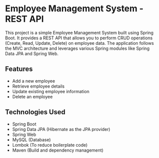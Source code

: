 
# Employee Management System - REST API

This project is a simple Employee Management System built using Spring Boot. It provides a REST API that allows you to perform CRUD operations (Create, Read, Update, Delete) on employee data. The application follows the MVC architecture and leverages various Spring modules like Spring Data JPA and Spring Web.

## Features
- Add a new employee
- Retrieve employee details
- Update existing employee information
- Delete an employee
## Technologies Used

- Spring Boot
- Spring Data JPA (Hibernate as the JPA provider)
- Spring Web
- MySQL (Database)
- Lombok (To reduce boilerplate code)
- Maven (Build and dependency management)
